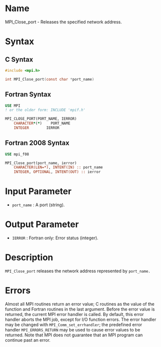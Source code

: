 # Name

MPI_Close_port  - Releases the specified network address.

# Syntax

## C Syntax

```c
#include <mpi.h>

int MPI_Close_port(const char *port_name)
```

## Fortran Syntax

```fortran
USE MPI
! or the older form: INCLUDE 'mpif.h'

MPI_CLOSE_PORT(PORT_NAME, IERROR)
    CHARACTER*(*)    PORT_NAME
    INTEGER        IERROR
```

## Fortran 2008 Syntax

```fortran
USE mpi_f08

MPI_Close_port(port_name, ierror)
    CHARACTER(LEN=*), INTENT(IN) :: port_name
    INTEGER, OPTIONAL, INTENT(OUT) :: ierror
```


# Input Parameter

* `port_name` : A port (string).

# Output Parameter

* `IERROR` : Fortran only: Error status (integer).

# Description

`MPI_Close_port` releases the network address represented by `port_name.`

# Errors

Almost all MPI routines return an error value; C routines as the value
of the function and Fortran routines in the last argument.
Before the error value is returned, the current MPI error handler is
called. By default, this error handler aborts the MPI job, except for
I/O function errors. The error handler may be changed with
`MPI_Comm_set_errhandler`; the predefined error handler `MPI_ERRORS_RETURN`
may be used to cause error values to be returned. Note that MPI does not
guarantee that an MPI program can continue past an error.
